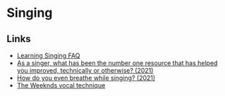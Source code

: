 # Singing

## Links

- [Learning Singing FAQ](https://www.reddit.com/r/singing/wiki/faqs)
- [As a singer, what has been the number one resource that has helped you improved, technically or otherwise? (2021)](https://www.reddit.com/r/singing/comments/l6popy/as_a_singer_what_has_been_the_number_one_resource/)
- [How do you even breathe while singing? (2021)](https://www.reddit.com/r/singing/comments/l8cjmw/how_do_you_even_breathe_while_singing/)
- [The Weeknds vocal technique](https://www.reddit.com/r/singing/comments/lf3sll/the_weeknds_vocal_technique/)
